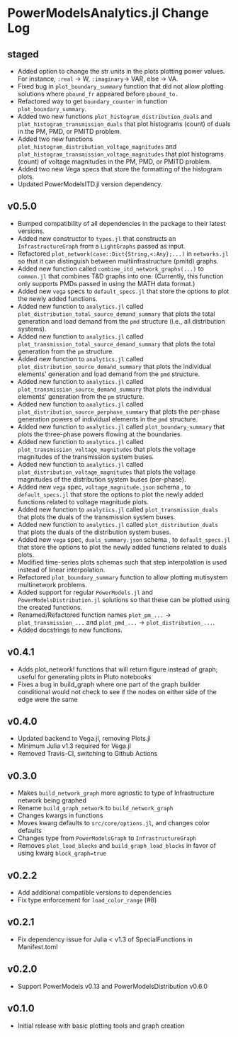# PowerModelsAnalytics.jl Change Log

## staged

- Added option to change the str units in the plots plotting power values. For instance, `:real` -> W, `:imaginary`-> VAR, else -> VA.
- Fixed bug in `plot_boundary_summary` function that did not allow plotting solutions where `pbound_fr` appeared before `pbound_to.`
- Refactored way to get `boundary_counter` in function `plot_boundary_summary`.
- Added two new functions `plot_histogram_distribution_duals` and `plot_histogram_transmission_duals` that plot histograms (count) of duals in the PM, PMD, or PMITD problem.
- Added two new functions `plot_histogram_distribution_voltage_magnitudes` and `plot_histogram_transmission_voltage_magnitudes` that plot histograms (count) of voltage magnitudes in the PM, PMD, or PMITD problem.
- Added two new Vega specs that store the formatting of the histogram plots.
- Updated PowerModelsITD.jl version dependency.

## v0.5.0

- Bumped compatibility of all dependencies in the package to their latest versions.
- Added new constructor to `types.jl` that constructs an `InfrastructureGraph` from a `LightGraphs` passed as input.
- Refactored `plot_network(case::Dict{String,<:Any};...)` in `networks.jl` so that it can distinguish between multiinfrastructure (pmitd) graphs.
- Added new function called `combine_itd_network_graphs(...)` to `common.jl` that combines T&D graphs into one. (Currently, this function only supports PMDs passed in using the MATH data format.)
- Added new `vega` specs to `default_specs.jl` that store the options to plot the newly added functions.
- Added new function to `analytics.jl` called `plot_distribution_total_source_demand_summary` that plots the total generation and load demand from the `pmd` structure (i.e., all distribution systems).
- Added new function to `analytics.jl` called `plot_transmission_total_source_demand_summary` that plots the total generation from the `pm` structure.
- Added new function to `analytics.jl` called `plot_distribution_source_demand_summary` that plots the individual elements' generation and load demand from the `pmd` structure.
- Added new function to `analytics.jl` called `plot_transmission_source_demand_summary` that plots the individual elements' generation from the `pm` structure.
- Added new function to `analytics.jl` called `plot_distribution_source_perphase_summary` that plots the per-phase generation powers of individual elements in the `pmd` structure.
- Added new function to `analytics.jl` called `plot_boundary_summary` that plots the three-phase powers flowing at the boundaries.
- Added new function to `analytics.jl` called `plot_transmission_voltage_magnitudes` that plots the voltage magnitudes of the transmission system buses.
- Added new function to `analytics.jl` called `plot_distribution_voltage_magnitudes` that plots the voltage magnitudes of the distribution system buses (per-phase).
- Added new `vega` spec, `voltage_magnitude.json` schema , to `default_specs.jl` that store the options to plot the newly added functions related to voltage magnitude plots.
- Added new function to `analytics.jl` called `plot_transmission_duals` that plots the duals of the transmission system buses.
- Added new function to `analytics.jl` called `plot_distribution_duals` that plots the duals of the distribution system buses.
- Added new `vega` spec, `duals_summary.json` schema , to `default_specs.jl` that store the options to plot the newly added functions related to duals plots.
- Modified time-series plots schemas such that step interpolation is used instead of linear interpolation.
- Refactored `plot_boundary_summary` function to allow plotting mutisystem multinetwork problems.
- Added support for regular `PowerModels.jl` and `PowerModelsDistribution.jl` solutions so that these can be plotted using the created functions.
- Renamed/Refactored function names `plot_pm_...` -> `plot_transmission_...` and `plot_pmd_...` -> `plot_distribution_...`.
- Added docstrings to new functions.

## v0.4.1

- Adds plot_network! functions that will return figure instead of graph; useful for generating plots in Pluto notebooks
- Fixes a bug in build_graph where one part of the graph builder conditional would not check to see if the nodes on either side of the edge were the same

## v0.4.0

- Updated backend to Vega.jl, removing Plots.jl
- Minimum Julia v1.3 required for Vega.jl
- Removed Travis-CI, switching to Github Actions

## v0.3.0

- Makes `build_network_graph` more agnostic to type of Infrastructure network being graphed
- Rename `build_graph_network` to `build_network_graph`
- Changes kwargs in functions
- Moves kwarg defaults to `src/core/options.jl`, and changes color defaults
- Changes type from `PowerModelsGraph` to `InfrastructureGraph`
- Removes `plot_load_blocks` and `build_graph_load_blocks` in favor of using kwarg `block_graph=true`

## v0.2.2

- Add additional compatible versions to dependencies
- Fix type enforcement for `load_color_range` (#8)

## v0.2.1

- Fix dependency issue for Julia < v1.3 of SpecialFunctions in Manifest.toml

## v0.2.0

- Support PowerModels v0.13 and PowerModelsDistribution v0.6.0

## v0.1.0

- Initial release with basic plotting tools and graph creation
